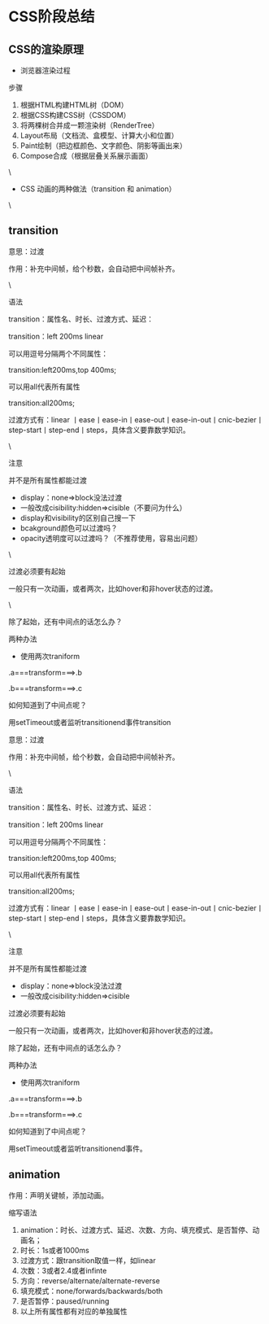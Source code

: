 # CSS阶段总结


## CSS的渲染原理

-   浏览器渲染过程

步骤

1.  根据HTML构建HTML树（DOM）
1.  根据CSS构建CSS树（CSSDOM）
1.  将两棵树合并成一颗渲染树（RenderTree）
1.  Layout布局（文档流、盒模型、计算大小和位置）
1.  Paint绘制（把边框颜色、文字颜色、阴影等画出来）
1.  Compose合成（根据层叠关系展示画面）

\


-   CSS 动画的两种做法（transition 和 animation）

\


## transition

意思：过渡

作用：补充中间帧，给个秒数，会自动把中间帧补齐。

\


语法

transition：属性名、时长、过渡方式、延迟：

transition：left 200ms linear

可以用逗号分隔两个不同属性：

transition:left200ms,top 400ms;

可以用all代表所有属性

transition:all200ms;

过渡方式有：linear 丨ease丨ease-in丨ease-out丨ease-in-out丨cnic-bezier丨step-start丨step-end丨steps，具体含义要靠数学知识。

\


注意

并不是所有属性都能过渡

-   display：none=>block没法过渡
-   一般改成cisibility:hidden=>cisible（不要问为什么）
-   display和visibility的区别自己搜一下
-   bcakground颜色可以过渡吗？
-   opacity透明度可以过渡吗？（不推荐使用，容易出问题）

\


过渡必须要有起始

一般只有一次动画，或者两次，比如hover和非hover状态的过渡。

\


除了起始，还有中间点的话怎么办？

两种办法

-   使用两次traniform

.a===transform===>.b

.b===transform===>.c

如何知道到了中间点呢？

用setTimeout或者监听transitionend事件transition

意思：过渡

作用：补充中间帧，给个秒数，会自动把中间帧补齐。

\


语法

transition：属性名、时长、过渡方式、延迟：

transition：left 200ms linear

可以用逗号分隔两个不同属性：

transition:left200ms,top 400ms;

可以用all代表所有属性

transition:all200ms;

过渡方式有：linear 丨ease丨ease-in丨ease-out丨ease-in-out丨cnic-bezier丨step-start丨step-end丨steps，具体含义要靠数学知识。

\


注意

并不是所有属性都能过渡

-   display：none=>block没法过渡
-   一般改成cisibility:hidden=>cisible

过渡必须要有起始

一般只有一次动画，或者两次，比如hover和非hover状态的过渡。

除了起始，还有中间点的话怎么办？

两种办法

-   使用两次traniform

.a===transform===>.b

.b===transform===>.c

如何知道到了中间点呢？

用setTimeout或者监听transitionend事件。




## animation

作用：声明关键帧，添加动画。

缩写语法

1.  animation：时长、过渡方式、延迟、次数、方向、填充模式、是否暂停、动画名；
1.  时长：1s或者1000ms
1.  过渡方式：跟transition取值一样，如linear
1.  次数：3或者2.4或者infinte
1.  方向：reverse/alternate/alternate-reverse
1.  填充模式：none/forwards/backwards/both
1.  是否暂停：paused/running
1.  以上所有属性都有对应的单独属性


